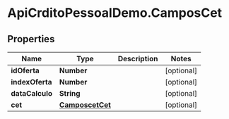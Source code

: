 # ApiCrditoPessoalDemo.CamposCet

## Properties
Name | Type | Description | Notes
------------ | ------------- | ------------- | -------------
**idOferta** | **Number** |  | [optional] 
**indexOferta** | **Number** |  | [optional] 
**dataCalculo** | **String** |  | [optional] 
**cet** | [**CamposcetCet**](CamposcetCet.md) |  | [optional] 


